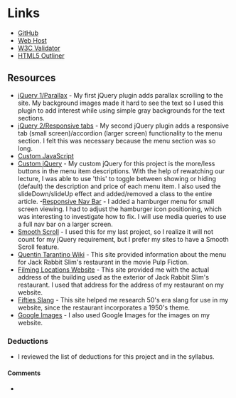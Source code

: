 # Links
- [GitHub](https://github.com/tarawhiteley/project_final3_whiteley_tara)
- [Web Host](http://www.tarawhiteley.com/jackrabbitslims)
- [W3C Validator]()
- [HTML5 Outliner]()

## Resources

- [jQuery 1/Parallax](https://github.com/pixelcog/parallax.js/) - My first jQuery plugin adds parallax scrolling to the site. My background images made it hard to see the text so I used this plugin to add interest while using simple gray backgrounds for the text sections.
- [jQuery 2/Responsive tabs](https://github.com/jellekralt/Responsive-Tabs) - My second jQuery plugin adds a responsive tab (small screen)/accordion (larger screen) functionality to the menu section. I felt this was necessary because the menu section was so long.
- [Custom JavaScript]()
- [Custom jQuery](https://ufl.instructure.com/courses/330762/pages/jquery-events-and-effects?module_item_id=6205801) - My custom jQuery for this project is the more/less buttons in the menu item descriptions. With the help of rewatching our lecture, I was able to use 'this' to toggle between showing or hiding (default) the description and price of each menu item. I also used the slideDown/slideUp effect and added/removed a class to the entire article.
-[Responsive Nav Bar](http://codepen.io/Johnm__/pen/OMqMmN) - I added a hamburger menu for small screen viewing. I had to adjust the hamburger icon positioning, which was interesting to investigate how to fix. I will use media queries to use a full nav bar on a larger screen. 
- [Smooth Scroll](http://www.dwuser.com/education/content/quick-guide-adding-smooth-scrolling-to-your-webpages/) - I used this for my last project, so I realize it will not count for my jQuery requirement, but I prefer my sites to have a Smooth Scroll feature.
- [Quentin Tarantino Wiki](http://wiki.tarantino.info/index.php/Jackrabbit_Slim%27s_Menu) - This site provided information about the menu for Jack Rabbit Slim's restaurant in the movie Pulp Fiction.
- [Filming Locations Website](http://www.iamnotastalker.com/2011/03/10/jack-rabbit-slims-restaurant-from-pulp-fiction/) - This site provided me with the actual address of the building used as the exterior of Jack Rabbit Slim's restaurant. I used that address for the address of my restaurant on my website.
- [Fifties Slang](http://fiftiesweb.com/pop/1950s-slang/) - This site helped me research 50's era slang for use in my website, since the restaurant incorporates a 1950's theme.
- [Google Images](https://images.google.com/) - I also used Google Images for the images on my website.

### Deductions
- I reviewed the list of deductions for this project and in the syllabus.

#### Comments
-
